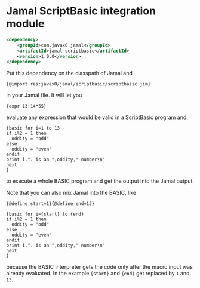 # Jamal ScriptBasic integration module

```xml
<dependency>
    <groupId>com.javax0.jamal</groupId>
    <artifactId>jamal-scriptbasic</artifactId>
    <version>1.0.0</version>
</dependency>
```

Put this dependency on the classpath of Jamal and

```
{@import res:javax0/jamal/scriptbasic/scriptbasic.jim}
```

in your Jamal file. It will let you

```
{expr 13+14*55}
```

evaluate any expression that would be valid in a ScriptBasic program and

```
{basic for i=1 to 13
if i%2 = 1 then
  oddity = "odd"
else
  oddity = "even"
endif
print i,". is an ",oddity," number\n"
next
}
```

to execute a whole BASIC program and get the output into the Jamal output.

Note that you can also mix Jamal into the BASIC, like

```
{@define start=1}{@define end=13}

{basic for i={start} to {end}
if i%2 = 1 then
  oddity = "odd"
else
  oddity = "even"
endif
print i,". is an ",oddity," number\n"
next
}
```
 
because the BASIC interpreter gets the code only after the macro input was already evaluated.
In the example `{start}` and `{end}` get replaced by `1` and `13`.